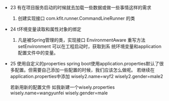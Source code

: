 

- 23 有在项目服务启动的时候就去加载一些数据或做一些事情这样的需求
    1. 创建实现接口 com.kfit.runner.CommandLineRunner 的类
    
    
- 24 t环境变量读取和属性对象的绑定
    1. 凡是被Spring管理的类，实现接口 EnvironmentAware 重写方法 setEnvironment 可以在工程启动时，获取到系
统环境变量和application配置文件中的变量。
    
    
- 25 使用自定义的properties
    spring boot使用application.properties默认了很多配置。但需要自己添加一些配置的时候，我们应该怎么做呢。
    若继续在application.properties中添加
    wisely2.name=wyf2
    wisely2.gender=male2
    
    若新用新的配置文件
    如我新建一个wisely.properties
    wisely.name=wangyunfei
    wisely.gender=male